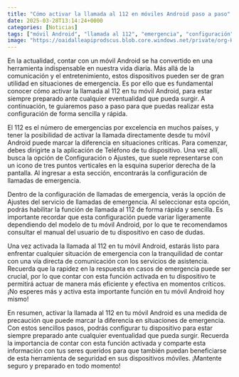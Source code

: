 ```yaml
---
title: "Cómo activar la llamada al 112 en móviles Android paso a paso"
date: 2025-03-28T13:14:24+0000
categories: [Noticias]
tags: ["móvil Android", "llamada al 112", "emergencia", "configuración", "dispositivo", "servicios de asistencia", "seguridad."]
image: "https://oaidalleapiprodscus.blob.core.windows.net/private/org-HKmKxpuNw3Y88lm4EBrIPq0n/user-ZwiCXOggLL8ZNNKE2g7rXFmV/img-hp37diIw2F8Kn7ioBHuP1ss1.png?st=2025-03-28T12%3A14%3A24Z&se=2025-03-28T14%3A14%3A24Z&sp=r&sv=2024-08-04&sr=b&rscd=inline&rsct=image/png&skoid=d505667d-d6c1-4a0a-bac7-5c84a87759f8&sktid=a48cca56-e6da-484e-a814-9c849652bcb3&skt=2025-03-28T12%3A46%3A40Z&ske=2025-03-29T12%3A46%3A40Z&sks=b&skv=2024-08-04&sig=C0Z6lzcbE8iH9%2BAxfshySn%2BEMhb0bjyvrxYylBwUxcE%3D"
---
```


En la actualidad, contar con un móvil Android se ha convertido en una herramienta indispensable en nuestra vida diaria. Más allá de la comunicación y el entretenimiento, estos dispositivos pueden ser de gran utilidad en situaciones de emergencia. Es por ello que es fundamental conocer cómo activar la llamada al 112 en tu móvil Android, para estar siempre preparado ante cualquier eventualidad que pueda surgir. A continuación, te guiaremos paso a paso para que puedas realizar esta configuración de forma sencilla y rápida.

El 112 es el número de emergencias por excelencia en muchos países, y tener la posibilidad de activar la llamada directamente desde tu móvil Android puede marcar la diferencia en situaciones críticas. Para comenzar, debes dirigirte a la aplicación de Teléfono de tu dispositivo. Una vez allí, busca la opción de Configuración o Ajustes, que suele representarse con un icono de tres puntos verticales en la esquina superior derecha de la pantalla. Al ingresar a esta sección, encontrarás la configuración de llamadas de emergencia.

Dentro de la configuración de llamadas de emergencia, verás la opción de Ajustes del servicio de llamadas de emergencia. Al seleccionar esta opción, podrás habilitar la función de llamada al 112 de forma rápida y sencilla. Es importante recordar que esta configuración puede variar ligeramente dependiendo del modelo de tu móvil Android, por lo que te recomendamos consultar el manual del usuario de tu dispositivo en caso de dudas.

Una vez activada la llamada al 112 en tu móvil Android, estarás listo para enfrentar cualquier situación de emergencia con la tranquilidad de contar con una vía directa de comunicación con los servicios de asistencia. Recuerda que la rapidez en la respuesta en casos de emergencia puede ser crucial, por lo que contar con esta función activada en tu dispositivo te permitirá actuar de manera más eficiente y efectiva en momentos críticos. ¡No esperes más y activa esta importante función en tu móvil Android hoy mismo!

En resumen, activar la llamada al 112 en tu móvil Android es una medida de precaución que puede marcar la diferencia en situaciones de emergencia. Con estos sencillos pasos, podrás configurar tu dispositivo para estar siempre preparado ante cualquier eventualidad que pueda surgir. Recuerda la importancia de contar con esta función activada y comparte esta información con tus seres queridos para que también puedan beneficiarse de esta herramienta de seguridad en sus dispositivos móviles. ¡Mantente seguro y preparado en todo momento!
    
